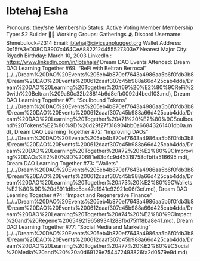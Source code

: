 # Ibtehaj Esha

Pronouns: they/she
Membership Status: Active Voting Member
Membership Type: S2 Builder 🧑‍🚀
Working Groups: Gatherings 🫂
Discord Username: Shmebulock#2314
Email: ibtehaj@civicsunplugged.org
Wallet Address: 0x15fA3eD08CD3907c464CeA8822124455527303e7
Nearest Major City: Riyadh
Birthday: March 10, 2003
LinkedIn : https://www.linkedin.com/in/ibtehaje/
Dream DAO Events Attended: Dream DAO Learning Together #69: “ReFi with Beltran Berrocal” (../../Dream%20DAO%20Events%205eb4b870ef7643a4986aa5b6f0fdb3b8/Dream%20DAO%20Events%200612daaf307c45b988a66d425cab4dda/Dream%20DAO%20Learning%20Together%20#69%20%E2%80%9CReFi%20with%20Beltran%209a80c32b28814b6d8efb0092d4bed103.md), Dream DAO Learning Together #71: “Soulbound Tokens” (../../Dream%20DAO%20Events%205eb4b870ef7643a4986aa5b6f0fdb3b8/Dream%20DAO%20Events%200612daaf307c45b988a66d425cab4dda/Dream%20DAO%20Learning%20Together%20#71%20%E2%80%9CSoulbound%20Tokens%E2%80%9D%20d29f27f318904bb0a66843261401db0a.md), Dream DAO Learning Together #72: “Improving DAOs” (../../Dream%20DAO%20Events%205eb4b870ef7643a4986aa5b6f0fdb3b8/Dream%20DAO%20Events%200612daaf307c45b988a66d425cab4dda/Dream%20DAO%20Learning%20Together%20#72%20%E2%80%9CImproving%20DAOs%E2%80%9D%206ff1e83d4c9d45319758dfbffa516695.md), Dream DAO Learning Together #73: “Wallets” (../../Dream%20DAO%20Events%205eb4b870ef7643a4986aa5b6f0fdb3b8/Dream%20DAO%20Events%200612daaf307c45b988a66d425cab4dda/Dream%20DAO%20Learning%20Together%20#73%20%E2%80%9CWallets%E2%80%9D%20d8911dfbc5ca47e1941e92921e06f3ef.md), Dream DAO Learning Together #74: “Impact and Regenerative Finance” (../../Dream%20DAO%20Events%205eb4b870ef7643a4986aa5b6f0fdb3b8/Dream%20DAO%20Events%200612daaf307c45b988a66d425cab4dda/Dream%20DAO%20Learning%20Together%20#74%20%E2%80%9CImpact%20and%20Regene%2065492196589341288fbd75fff8ba8e41.md), Dream DAO Learning Together #77: “Social Media and Marketing” (../../Dream%20DAO%20Events%205eb4b870ef7643a4986aa5b6f0fdb3b8/Dream%20DAO%20Events%200612daaf307c45b988a66d425cab4dda/Dream%20DAO%20Learning%20Together%20#77%20%E2%80%9CSocial%20Media%20and%20%20a0d69129e754472493826fa2d0579e9d.md)